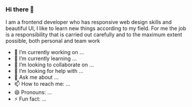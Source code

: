 ### Hi there 👋

I am a frontend developer who has responsive web design skills and beautiful UI, I like to learn new things according to my field. For me the job is a responsibility that is carried out carefully and to the maximum extent possible, both personal and team work

- 🔭 I’m currently working on ...
- 🌱 I’m currently learning ...
- 👯 I’m looking to collaborate on ...
- 🤔 I’m looking for help with ...
- 💬 Ask me about ...
- 📫 How to reach me: ...
- 😄 Pronouns: ...
- ⚡ Fun fact: ...

